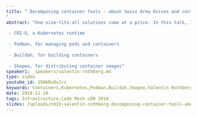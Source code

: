 ```yaml
---
title: " Decomposing container tools - about Swiss Army Knives and containers
"
abstract: "One-size-fits-all solutions come at a price. In this talk, I present four open-source container tools dedicated to specific use-cases:
 
 - CRI-O, a Kubernetes runtime
 
 - Podman, for managing pods and containers
 
 - Buildah, for building containers
 
 - Skopeo, for distributing container images"
speaker1: _speakers/valentin-rothberg.md
type: video
youtube_id: 15WkRuOxIrs
keywords: Containers,Kubernetes,Podman,Buildah,Skopeo,Valentin Rothberg,Code Mesh LDN
date: 2019-11-29
tags: Infrastructure,Code Mesh LDN 2019
slides: /uploads/cm19-valentin-rothberg-decomposing-container-tools-about-swiss-army-knives-and-containers-compressed-1.pdf
---
```



